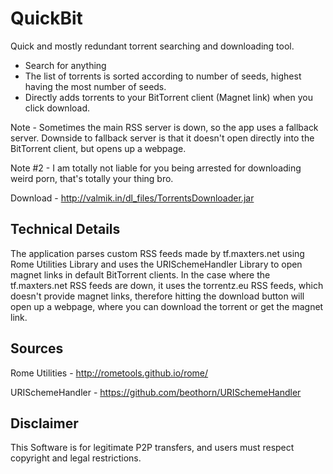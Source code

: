 QuickBit
========

Quick and mostly redundant torrent searching and downloading tool.

- Search for anything
- The list of torrents is sorted according to number of seeds, highest having the most number of seeds.
- Directly adds torrents to your BitTorrent client (Magnet link) when you click download.


Note - Sometimes the main RSS server is down, so the app uses a fallback server. 
Downside to fallback server is that it doesn't open directly into the BitTorrent client, but opens up a webpage.

Note #2 - I am totally not liable for you being arrested for downloading weird porn, that's totally your thing bro.


Download - http://valmik.in/dl_files/TorrentsDownloader.jar


Technical Details 
-------

The application parses custom RSS feeds made by tf.maxters.net using Rome Utilities Library and uses the URISchemeHandler Library to open magnet links in default BitTorrent clients. In the case where the tf.maxters.net RSS feeds are down, it uses the torrentz.eu RSS feeds, which doesn't provide magnet links, therefore hitting the download button will open up a webpage, where you can download the torrent or get the magnet link.


Sources
-----
Rome Utilities - http://rometools.github.io/rome/

URISchemeHandler - https://github.com/beothorn/URISchemeHandler


Disclaimer
------
This Software is for legitimate P2P transfers, and users must respect copyright and legal restrictions.

